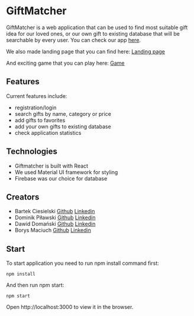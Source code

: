 # GiftMatcher

GiftMatcher is a web application that can be used to find most suitable gift idea for our loved ones, or our own gift to existing database that will be searchable by every user. You can check our app [here](http://app.futurefront.jfdd14.is-academy.pl/).

We also made landing page that you can find here: [Landing page](http://www.futurefront.jfdd14.is-academy.pl/)

And exciting game that you can play here: [Game](http://www.futurefront.jfdd14.is-academy.pl/Game/game_worldv2.html)

## Features

Current features include:

- registration/login
- search gifts by name, category or price
- add gifts to favorites
- add your own gifts to existing database
- check application statistics

## Technologies

- Giftmatcher is built with React
- We used Material UI framework for styling
- Firebase was our choice for database

## Creators

- Bartek Ciesielski [Github](https://github.com/bartek-ciesielski) [Linkedin](https://www.linkedin.com/in/bartek-ciesielski/)
- Dominik Piławski [Github](https://github.com/DominikPilawski) [Linkedin](www.linkedin.com/in/dominik-pilawski)
- Dawid Domański [Github](https://github.com/Davioli91) [Linkedin](https://www.linkedin.com/in/dawid-doma%C5%84ski-6235b4132/)
- Borys Maciuch [Github](https://github.com/BorysMaciuch) [Linkedin](https://www.linkedin.com/in/borys-maciuch/)

## Start

To start application you need to run npm install command first:

`npm install`

And then run npm start:

`npm start`

Open http://localhost:3000 to view it in the browser.
